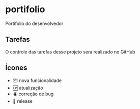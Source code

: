 # portifolio
Portifolio do desenvolvedor

## Tarefas

O controle das tarefas desse projeto sera realizado no GitHub

## Ícones

- :package: nova funcionalidade
- :up: atualização 
- :beetle: correção de bug
- :checkered_flag: release